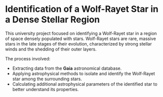 # Identification of a Wolf-Rayet Star in a Dense Stellar Region  

This university project focused on identifying a Wolf-Rayet star in a region of space densely populated with stars. Wolf-Rayet stars are rare, massive stars in the late stages of their evolution, characterized by strong stellar winds and the shedding of their outer layers.  

The process involved:  
- Extracting data from the **Gaia** astronomical database.  
- Applying astrophysical methods to isolate and identify the Wolf-Rayet star among the surrounding stars.  
- Calculating additional astrophysical parameters of the identified star to better understand its properties.  
